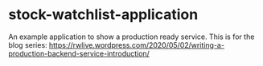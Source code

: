 # stock-watchlist-application
An example application to show a production ready service. This is for the blog series: https://rwlive.wordpress.com/2020/05/02/writing-a-production-backend-service-introduction/
